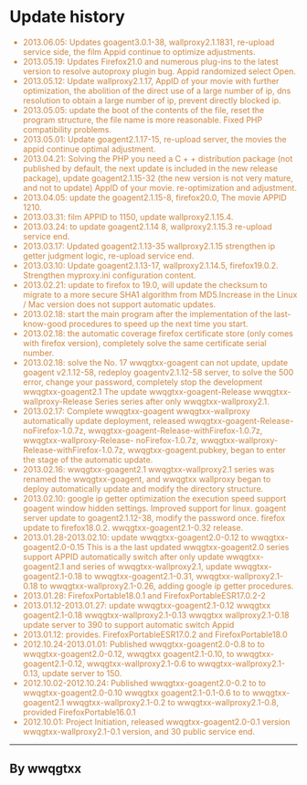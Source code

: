 # Update history #
<font color='#CD853F'>
<ul><li>2013.06.05: Updates goagent3.0.1-38, wallproxy2.1.1831, re-upload service side, the film Appid continue to optimize adjustments.<br>
</li><li>2013.05.19: Updates Firefox21.0 and numerous plug-ins to the latest version to resolve autoproxy plugin bug. Appid randomized select Open.<br>
</li><li>2013.05.12: Update wallproxy2.1.17, AppID of your movie with further optimization, the abolition of the direct use of a large number of ip, dns resolution to obtain a large number of ip, prevent directly blocked ip.<br>
</li><li>2013.05.05: update the boot of the contents of the file, reset the program structure, the file name is more reasonable. Fixed PHP compatibility problems.<br>
</li><li>2013.05.01: Update goagent2.1.17-15, re-upload server, the movies the appid continue optimal adjustment.<br>
</li><li>2013.04.21: Solving the PHP you need a C + + distribution package (not published by default, the next update is included in the new release package), update goagent2.1.15-32 (the new version is not very mature, and not to update) AppID of your movie. re-optimization and adjustment.<br>
</li><li>2013.04.05: update the goagent2.1.15-8, firefox20.0, The movie APPID 1210.<br>
</li><li>2013.03.31: film APPID to 1150, update wallproxy2.1.15.4.<br>
</li><li>2013.03.24: to update goagent2.1.14 8, wallproxy2.1.15.3 re-upload service end.<br>
</li><li>2013.03.17: Updated goagent2.1.13-35 wallproxy2.1.15 strengthen ip getter judgment logic, re-upload service end.<br>
</li><li>2013.03.10: Update goagent2.1.13-17, wallproxy2.1.14.5, firefox19.0.2. Strengthen myproxy.ini configuration content.<br>
</li><li>2013.02.21: update to firefox to 19.0, will update the checksum to migrate to a more secure SHA1 algorithm from MD5.Increase in the Linux / Mac version does not support automatic updates.<br>
</li><li>2013.02.18: start the main program after the implementation of the last-know-good procedures to speed up the next time you start.<br>
</li><li>2013.02.18: the automatic coverage firefox certificate store (only comes with firefox version), completely solve the same certificate serial number.<br>
</li><li>2013.02.18: solve the No. 17 wwqgtxx-goagent can not update, update goagent v2.1.12-58, redeploy goagentv2.1.12-58 server, to solve the 500 error, change your password, completely stop the development wwqgtxx-goagent2.1 The update wwqgtxx-goagent-Release wwqgtxx-wallproxy-Release Series series after only wwqgtxx-wallproxy2.1.<br>
</li><li>2013.02.17: Complete wwqgtxx-goagent wwqgtxx-wallproxy automatically update deployment, released wwqgtxx-goagent-Release-noFirefox-1.0.7z, wwqgtxx-goagent-Release-withFirefox-1.0.7z, wwqgtxx-wallproxy-Release- noFirefox-1.0.7z, wwqgtxx-wallproxy-Release-withFirefox-1.0.7z, wwqgtxx-goagent.pubkey, began to enter the stage of the automatic update.<br>
</li><li>2013.02.16: wwqgtxx-goagent2.1 wwqgtxx-wallproxy2.1 series was renamed the wwqgtxx-goagent, and wwqgtxx wallproxy began to deploy automatically update and modify the directory structure.<br>
</li><li>2013.02.10: google ip getter optimization the execution speed support goagent window hidden settings. Improved support for linux. goagent server update to goagent2.1.12-38, modify the password once. firefox update to firefox18.0.2. wwqgtxx-goagent2.1-0.32 release.<br>
</li><li>2013.01.28-2013.02.10: update wwqgtxx-goagent2.0-0.12 to wwqgtxx-goagent2.0-0.15 This is a the last updated wwqgtxx-goagent2.0 series support APPID automatically switch after only update wwqgtxx-goagent2.1 and series of wwqgtxx-wallproxy2.1, update wwqgtxx-goagent2.1-0.18 to wwqgtxx-goagent2.1-0.31, wwqgtxx-wallproxy2.1-0.18 to wwqgtxx-wallproxy2.1-0.26, adding google ip getter procedures.<br>
</li><li>2013.01.28: FirefoxPortable18.0.1 and FirefoxPortableESR17.0.2-2<br>
</li><li>2013.01.12-2013.01.27: update wwqgtxx-goagent2.1-0.12 wwqgtxx goagent2.1-0.18 wwqgtxx-wallproxy2.1-0.13 wwqgtxx wallproxy2.1-0.18 update server to 390 to support automatic switch Appid<br>
</li><li>2013.01.12: provides. FirefoxPortableESR17.0.2 and FirefoxPortable18.0<br>
</li><li>2012.10.24-2013.01.01: Published wwqgtxx-goagent2.0-0.8 to to wwqgtxx-goagent2.0-0.12, wwqgtxx goagent2.1-0.10, to wwqgtxx-goagent2.1-0.12, wwqgtxx-wallproxy2.1-0.6 to wwqgtxx-wallproxy2.1-0.13, update server to 150.<br>
</li><li>2012.10.02-2012.10.24: Published wwqgtxx-goagent2.0-0.2 to to wwqgtxx-goagent2.0-0.10 wwqgtxx goagent2.1-0.1-0.6 to to wwqgtxx-goagent2.1 wwqgtxx-wallproxy2.1-0.2 to wwqgtxx-wallproxy2.1-0.8, provided FirefoxPortable16.0.1<br>
</li><li>2012.10.01: Project Initiation, released wwqgtxx-goagent2.0-0.1 version wwqgtxx-wallproxy2.1-0.1 version, and 30 public service end.</li></ul>

</font>

---

## By wwqgtxx ##